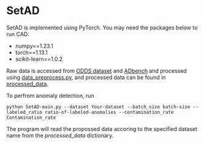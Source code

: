 # SetAD
SetAD is implemented using PyTorch. You may need the packages below to run CAD:

- numpy==1.23.1
- torch==1.13.1
- scikit-learn==1.0.2

Raw data is accessed from [ODDS dataset](https://odds.cs.stonybrook.edu/) and [ADbench](https://github.com/Minqi824/ADBench?tab=readme-ov-file) and processed using [data_preprocess.py](/data_preprocess.py), and processed data can be found in [processed_data](/processed_data). 

To perfrom anomaly detection, run

    python SetAD-main.py --dataset Your-dataset --batch_size batch-size --labeled_ratio ratio-of-labeled-anomalies --contamination_rate Contamination_rate

The program will read the propossed data accoring to the specified dataset name from the _processed_data_ dictionary.
